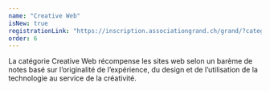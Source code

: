 ```yaml
---
name: "Creative Web"
isNew: true
registrationLink: "https://inscription.associationgrand.ch/grand/?category=CREATIVE%20WEB"
order: 6
---
```


La catégorie Creative Web récompense les sites web selon un barème de notes basé sur l’originalité de l’expérience, du design et de l’utilisation de la technologie au service de la créativité.